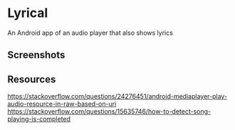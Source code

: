 # Lyrical

An Android app of an audio player that also shows lyrics

## Screenshots

## Resources
https://stackoverflow.com/questions/24276451/android-mediaplayer-play-audio-resource-in-raw-based-on-uri
https://stackoverflow.com/questions/15635746/how-to-detect-song-playing-is-completed
